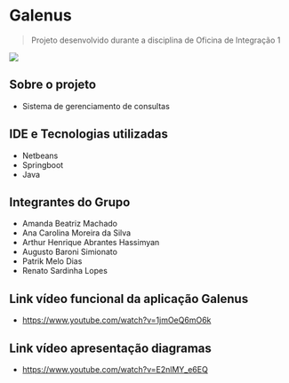 # Galenus
> Projeto desenvolvido durante a disciplina de Oficina de Integração 1

<img src="https://github.com/patrikmelod/galenus-oficina-integracao/assets/72254418/68ad4c22-49d4-4040-a695-c7d927ec845a">

## Sobre o projeto
* Sistema de gerenciamento de consultas

## IDE e Tecnologias utilizadas
* Netbeans
* Springboot
* Java

## Integrantes do Grupo
* Amanda Beatriz Machado
* Ana Carolina Moreira da Silva
* Arthur Henrique Abrantes Hassimyan
* Augusto Baroni Simionato
* Patrik Melo Dias
* Renato Sardinha Lopes

## Link vídeo funcional da aplicação Galenus
* https://www.youtube.com/watch?v=1jmOeQ6mO6k

## Link vídeo apresentação diagramas
* https://www.youtube.com/watch?v=E2nlMY_e6EQ
